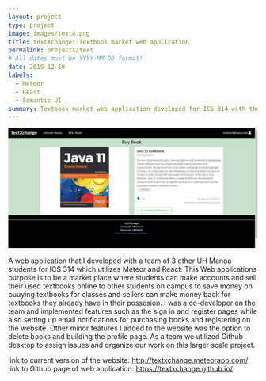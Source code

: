 ```yaml
---
layout: project
type: project
image: images/text4.png
title: textXchange: Textbook market web application
permalink: projects/text
# All dates must be YYYY-MM-DD format!
date: 2019-12-18
labels:
  - Meteor
  - React
  - Semantic UI
summary: Textbook market web application developed for ICS 314 with the goal of developing a website.
---
```


<img class="ui medium right floated rounded image" src="../images/text3.png">

A web application that I developed with a team of 3 other UH Manoa students for ICS 314 which utilizes Meteor and React. This Web applications purpose is to be a market place where students can make accounts and sell their used textbooks online to other students on campus to save money on buuying textbooks for classes and sellers can make money back for textbooks they already have in their possesion. I was a co-developer on the team and implemented features such as the sign in and register pages while also setting up email notifications for purchasing books and registering on the website. Other minor features I added to the website was the option to delete books and building the profile page. As a team we utilized Github desktop to assign issues and organize our work on this larger scale project.

link to current version of the website: http://textxchange.meteorapp.com/
link to Github page of web application: https://textxchange.github.io/
